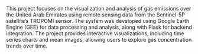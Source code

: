 This project focuses on the visualization and analysis of gas emissions over the United Arab Emirates using remote sensing data from the Sentinel-5P satellite’s TROPOMI sensor. The system was developed using Google Earth Engine (GEE) for data processing and analysis, along with Flask for backend integration. The project provides interactive visualizations, including time series charts and mean images, allowing users to explore gas concentration trends over time.
